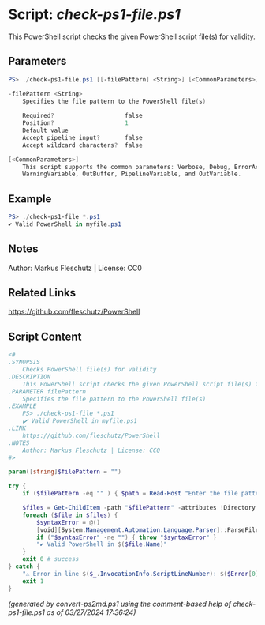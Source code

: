 Script: *check-ps1-file.ps1*
========================

This PowerShell script checks the given PowerShell script file(s) for validity.

Parameters
----------
```powershell
PS> ./check-ps1-file.ps1 [[-filePattern] <String>] [<CommonParameters>]

-filePattern <String>
    Specifies the file pattern to the PowerShell file(s)
    
    Required?                    false
    Position?                    1
    Default value                
    Accept pipeline input?       false
    Accept wildcard characters?  false

[<CommonParameters>]
    This script supports the common parameters: Verbose, Debug, ErrorAction, ErrorVariable, WarningAction, 
    WarningVariable, OutBuffer, PipelineVariable, and OutVariable.
```

Example
-------
```powershell
PS> ./check-ps1-file *.ps1
✔️ Valid PowerShell in myfile.ps1

```

Notes
-----
Author: Markus Fleschutz | License: CC0

Related Links
-------------
https://github.com/fleschutz/PowerShell

Script Content
--------------
```powershell
<#
.SYNOPSIS
	Checks PowerShell file(s) for validity
.DESCRIPTION
	This PowerShell script checks the given PowerShell script file(s) for validity.
.PARAMETER filePattern
	Specifies the file pattern to the PowerShell file(s)
.EXAMPLE
	PS> ./check-ps1-file *.ps1
	✔️ Valid PowerShell in myfile.ps1
.LINK
	https://github.com/fleschutz/PowerShell
.NOTES
	Author: Markus Fleschutz | License: CC0
#>

param([string]$filePattern = "")

try {
	if ($filePattern -eq "" ) { $path = Read-Host "Enter the file pattern to the PowerShell file(s)" }

	$files = Get-ChildItem -path "$filePattern" -attributes !Directory
	foreach ($file in $files) {
		$syntaxError = @()
		[void][System.Management.Automation.Language.Parser]::ParseFile($file, [ref]$null, [ref]$syntaxError)
		if ("$syntaxError" -ne "") { throw "$syntaxError" }
		"✔️ Valid PowerShell in $($file.Name)"
	}
	exit 0 # success
} catch {
	"⚠️ Error in line $($_.InvocationInfo.ScriptLineNumber): $($Error[0])"
	exit 1
}
```

*(generated by convert-ps2md.ps1 using the comment-based help of check-ps1-file.ps1 as of 03/27/2024 17:36:24)*
